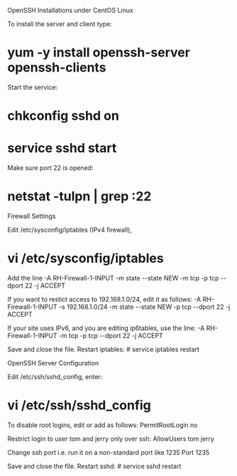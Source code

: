 OpenSSH Installations under CentOS Linux

To install the server and client type:
# yum -y install openssh-server openssh-clients

Start the service:
# chkconfig sshd on
# service sshd start

Make sure port 22 is opened:
# netstat -tulpn | grep :22

Firewall Settings

Edit /etc/sysconfig/iptables (IPv4 firewall),
# vi /etc/sysconfig/iptables

Add the line
	-A RH-Firewall-1-INPUT -m state --state NEW -m tcp -p tcp --dport 22 -j ACCEPT

If you want to restict access to 192.168.1.0/24, edit it as follows:
	-A RH-Firewall-1-INPUT -s 192.168.1.0/24 -m state --state NEW -p tcp --dport 22 -j ACCEPT

If your site uses IPv6, and you are editing ip6tables, use the line:
	-A RH-Firewall-1-INPUT -m tcp -p tcp --dport 22 -j ACCEPT

Save and close the file. Restart iptables:
	# service iptables restart

OpenSSH Server Configuration

Edit /etc/ssh/sshd_config, enter:
# vi /etc/ssh/sshd_config

To disable root logins, edit or add as follows:
	PermitRootLogin no

Restrict login to user tom and jerry only over ssh:
	AllowUsers tom jerry

Change ssh port i.e. run it on a non-standard port like 1235
	Port 1235

Save and close the file. Restart sshd:
	# service sshd restart
